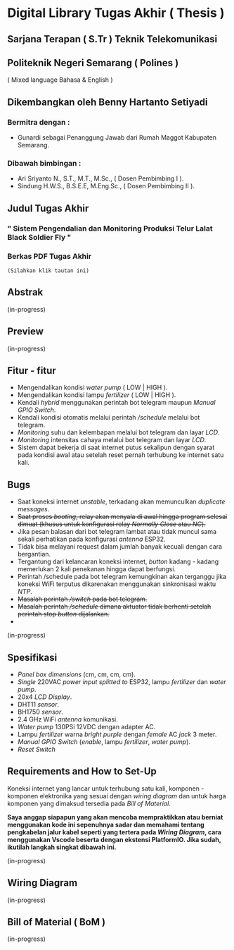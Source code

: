 # Digital Library Tugas Akhir ( Thesis )
## Sarjana Terapan ( S.Tr ) Teknik Telekomunikasi
## Politeknik Negeri Semarang ( Polines )
( Mixed language Bahasa & English )


## Dikembangkan oleh Benny Hartanto Setiyadi
### Bermitra dengan :
- Gunardi sebagai Penanggung Jawab dari Rumah Maggot Kabupaten Semarang.
### Dibawah bimbingan :
- Ari Sriyanto N., S.T., M.T., M.Sc., ( Dosen Pembimbing I ).
- Sindung H.W.S., B.S.E.E, M.Eng.Sc., ( Dosen Pembimbing II ).

## Judul Tugas Akhir
  ### " Sistem Pengendalian dan Monitoring Produksi Telur Lalat Black Soldier Fly "
  ### Berkas PDF Tugas Akhir
    (Silahkan klik tautan ini)

## Abstrak
(in-progress)
## Preview
(in-progress)
## Fitur - fitur
- Mengendalikan kondisi _water pump_ ( LOW | HIGH ).
- Mengendalikan kondisi lampu _fertilizer_ ( LOW | HIGH ).
- Kendali _hybrid_ menggunakan perintah bot telegram maupun _Manual GPIO Switch_.
- Kendali kondisi otomatis melalui perintah _/schedule_ melalui bot telegram.
- _Monitoring_ suhu dan kelembapan melalui bot telegram dan layar _LCD_.
- _Monitoring_ intensitas cahaya melalui bot telegram dan layar _LCD_.
- Sistem dapat bekerja di saat internet putus sekalipun dengan syarat pada kondisi awal atau setelah reset pernah terhubung ke internet satu kali.

## Bugs
- Saat koneksi internet _unstable_, terkadang akan memunculkan _duplicate messages_.
- ~~Saat proses _booting_, relay akan menyala di awal hingga program selesai dimuat (khusus untuk konfigurasi relay _Normally Close_ atau _NC_).~~
- Jika pesan balasan dari bot telegram lambat atau tidak muncul sama sekali perhatikan pada konfigurasi _antenna_ ESP32.
- Tidak bisa melayani request dalam jumlah banyak kecuali dengan cara bergantian.
- Tergantung dari kelancaran koneksi internet, _button_ kadang - kadang memerlukan 2 kali penekanan hingga dapat berfungsi.
- Perintah /schedule pada bot telegram kemungkinan akan terganggu jika koneksi WiFi terputus dikarenakan menggunakan sinkronisasi waktu _NTP_.
- ~~Masalah perintah _/switch_ pada bot telegram.~~
- ~~Masalah perintah _/schedule_ dimana aktuator tidak berhenti setelah perintah stop _button_ dijalankan.~~
- 

(in-progress)
## Spesifikasi
- _Panel box dimensions_ (cm, cm, cm, cm).
- _Single_ 220VAC _power input splitted to_ ESP32, lampu _fertilizer_ dan _water pump_.
- 20x4 _LCD Display_.
- DHT11 _sensor_.
- BH1750 _sensor_.
- 2.4 GHz WiFi _antenna_ komunikasi.
- _Water pump_ 130PSi 12VDC dengan adapter AC.
- Lampu _fertilizer_ warna _bright purple_ dengan _female_ AC _jack_ 3 meter.
- _Manual GPIO Switch_ (_enable_, lampu _fertilizer_, _water pump_).
- _Reset Switch_

## Requirements and How to Set-Up
Koneksi internet yang lancar untuk terhubung satu kali, komponen - komponen elektronika yang sesuai dengan _wiring diagram_ dan untuk harga komponen yang dimaksud tersedia pada _Bill of Material_.

**Saya anggap siapapun yang akan mencoba mempraktikkan atau berniat menggunakan kode ini sepenuhnya sadar dan memahami tentang pengkabelan jalur kabel seperti yang tertera pada _Wiring Diagram_, cara menggunakan Vscode beserta dengan ekstensi PlatformIO. Jika sudah, ikutilah langkah singkat dibawah ini.**

(in-progress)
## Wiring Diagram
(in-progress)
## Bill of Material ( BoM )
(in-progress)